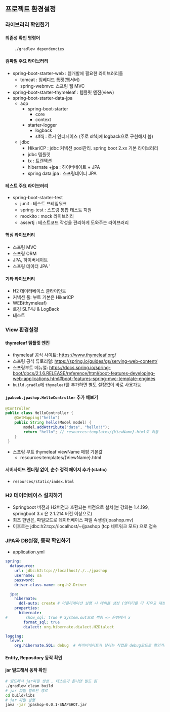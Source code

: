 ## 프로젝트 환경설정

### 라이브러리 확인한기
#### 의존성 확인 명령어
```bash
    ./gradlew dependencies
```
#### 컴파일 주요 라이브러리
* spring-boot-starter-web : 웹개발에 필요한 라이브러리들
  * tomcat : 임베디드 톰캣(웹서버)
  * spring-webmvc: 스프링 웹 MVC
* spring-boot-starter-thymeleaf : 템플릿 엔진(view)
* spring-boot-starter-data-jpa
  * aop
    * spring-boot-starter
      * core
      * context
    * starter-logger
      * logback
      * slf4j : 로거 인터페이스 (주로 slf4j에 logback으로 구현해서 씀)
  * jdbc
    * HikariCP : jdbc 커넥션 pool관리. spring boot 2.xx 기본 라이브러리
    * jdbc 템플릿 
    * tx : 트랜젝션
    * hibernate +jpa : 하이버네이트 + JPA
    * spring data jpa : 스프링데이터 JPA

#### 테스트 주요 라이브러리
* spring-boot-starter-test
  * junit : 테스트 프레임워크
  * spring-test : 스프링 통합 테스트 지원 
  * mockito : mock 라이브러리
  * assertj : 테스트코드 작성을 편리하게 도와주는 라이브러리

#### 핵심 라이브러리
* 스프링 MVC 
* 스프링 ORM 
* JPA, 하이버네이트
* 스프링 데이터 JPA '

#### 기타 라이브러리 
* H2 데이터베이스 클라이언트 
* 커넥션 풀: 부트 기본은 HikariCP 
* WEB(thymeleaf)
* 로깅 SLF4J & LogBack 
* 테스트

### View 환경설정

#### thymeleaf 템플릿 엔진
* thymeleaf 공식 사이트:  https://www.thymeleaf.org/
* 스프링 공식 튜토리얼: https://spring.io/guides/gs/serving-web-content/
* 스프링부트 메뉴얼: https://docs.spring.io/spring-boot/docs/2.1.6.RELEASE/reference/html/boot-features-developing-web-applications.html#boot-features-spring-mvc-template-engines
* `build.gradle`에 `thymeleaf`를 추가하면 별도 설정없이 바로 사용가능

#### `jpabook.jpashop.HelloController` 추가 해보기
```java
@Controller
public class HelloController {
    @GetMapping("hello")
    public String hello(Model model) {
        model.addAttribute("data", "hello!!");
        return "hello"; // resources:templates/{ViewName}.html로 이동
    }
 }
```
* 스프링 부트 thymeleaf viewName 매핑 기본값
  * resources:templates/{ViewName}.html

#### 서버사이드 렌더링 없이, 순수 정적 페이지 추가 (static)
* `resources/static/index.html`


### H2 데이터베이스 설치하기
* Springboot 버전과 H2버전과 호환되는 버전으로 설치(본 강의는 1.4.199, springboot 3.x 은 2.1.214 버전 이상으로)
* 최초 한번은, 파일모드로 데이터베이스 파일 속생성(jpashop.mv)
* 이후로는 jdbc:h2:tcp://localhost/~/jpashop (tcp 네트워크 모드) 으로 접속


### JPA와 DB설정, 동작 확인하기
* application.yml
```yml
spring:
  datasource:
    url: jdbc:h2:tcp://localhost/./../jpashop
    username: sa
    password:
    driver-class-name: org.h2.Driver

  jpa:
    hibernate:
      ddl-auto: create # 어플리케이션 실행 시 테이블 생성 (엔티티를 다 지우고 재생성 )
    properties:
      hibernate:
#        show_sql: true # System.out으로 찍힘 => 운영에서 x
        format_sql: true
        dialect: org.hibernate.dialect.H2Dialect

logging:
  level:
    org.hibernate.SQL: debug  # 하이버네이트가 날리는 작업을 debug모드로 확인가능

```

#### Entity, Repository 동작 확인
#### jar 빌드해서 동작 확인
```bash
# 빌드해서 jar파일 생성 , 테스트가 끝나면 빌드 됨
./gradlew clean build 
# jar 파일 빌드된 경로
cd build/libs
# jar 파일 실행
java -jar jpashop-0.0.1-SNAPSHOT.jar
```
